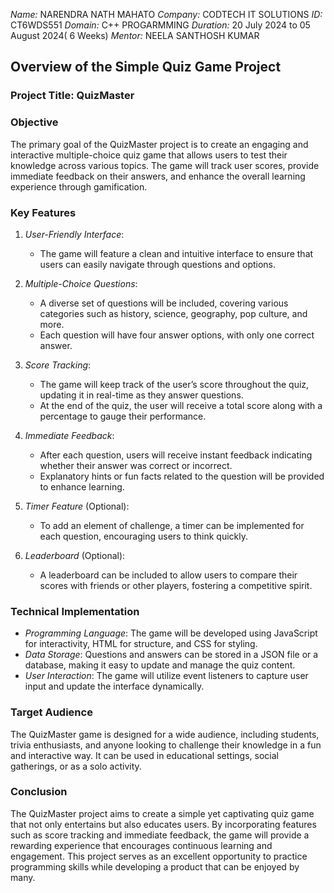 *Name:* NARENDRA NATH MAHATO
*Company:* CODTECH IT SOLUTIONS
*ID:* CT6WDS551
*Domain:* C++ PROGARMMING
*Duration:* 20 July 2024 to 05 August 2024( 6 Weeks)
*Mentor:* NEELA SANTHOSH KUMAR




## Overview of the Simple Quiz Game Project

### Project Title: QuizMaster

### Objective
The primary goal of the QuizMaster project is to create an engaging and interactive multiple-choice quiz game that allows users to test their knowledge across various topics. The game will track user scores, provide immediate feedback on their answers, and enhance the overall learning experience through gamification.

### Key Features

1. *User-Friendly Interface*: 
   - The game will feature a clean and intuitive interface to ensure that users can easily navigate through questions and options.

2. *Multiple-Choice Questions*:
   - A diverse set of questions will be included, covering various categories such as history, science, geography, pop culture, and more.
   - Each question will have four answer options, with only one correct answer.

3. *Score Tracking*:
   - The game will keep track of the user’s score throughout the quiz, updating it in real-time as they answer questions.
   - At the end of the quiz, the user will receive a total score along with a percentage to gauge their performance.

4. *Immediate Feedback*:
   - After each question, users will receive instant feedback indicating whether their answer was correct or incorrect.
   - Explanatory hints or fun facts related to the question will be provided to enhance learning.

5. *Timer Feature* (Optional):
   - To add an element of challenge, a timer can be implemented for each question, encouraging users to think quickly.

6. *Leaderboard* (Optional):
   - A leaderboard can be included to allow users to compare their scores with friends or other players, fostering a competitive spirit.

### Technical Implementation

- *Programming Language*: The game will be developed using JavaScript for interactivity, HTML for structure, and CSS for styling.
- *Data Storage*: Questions and answers can be stored in a JSON file or a database, making it easy to update and manage the quiz content.
- *User Interaction*: The game will utilize event listeners to capture user input and update the interface dynamically.

### Target Audience
The QuizMaster game is designed for a wide audience, including students, trivia enthusiasts, and anyone looking to challenge their knowledge in a fun and interactive way. It can be used in educational settings, social gatherings, or as a solo activity.

### Conclusion
The QuizMaster project aims to create a simple yet captivating quiz game that not only entertains but also educates users. By incorporating features such as score tracking and immediate feedback, the game will provide a rewarding experience that encourages continuous learning and engagement. This project serves as an excellent opportunity to practice programming skills while developing a product that can be enjoyed by many.

